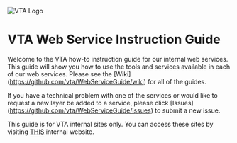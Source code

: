 ![VTA Logo](https://vta.github.io/VTA_Long_Transparent.png)
# VTA Web Service Instruction Guide 
Welcome to the VTA how-to instruction guide for our internal web services.  This guide will show you how to use the tools and services available in each of our web services.  Please see the [Wiki] (https://github.com/vta/WebServiceGuide/wiki) for all of the guides.

If you have a technical problem with one of the services or would like to request a new layer be added to a service, please click [Issues] (https://github.com/vta/WebServiceGuide/issues) to submit a new issue.

This guide is for VTA internal sites only. You can access these sites by visiting <a href="http://vtagis/maps" target="_blank"> THIS</a>  internal website. 
